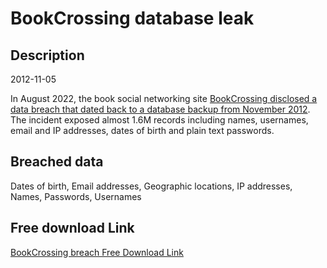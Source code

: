 # BookCrossing database leak

## Description

2012-11-05

In August 2022, the book social networking site <a href="https://www.bookcrossing.com/forum/9/584194" target="_blank" rel="noopener">BookCrossing disclosed a data breach that dated back to a database backup from November 2012</a>. The incident exposed almost 1.6M records including names, usernames, email and IP addresses, dates of birth and plain text passwords.

## Breached data

Dates of birth, Email addresses, Geographic locations, IP addresses, Names, Passwords, Usernames

## Free download Link

[BookCrossing breach Free Download Link](https://link-to.net/1229997/516.40049221921/dynamic/?r=aHR0cHM6Ly93d3cubWVkaWFmaXJlLmNvbS92aWV3L21zQ3JSeXExMVVVSGw1by9ib29rY3Jvc3NpbmcuY29tL2ZpbGU=)